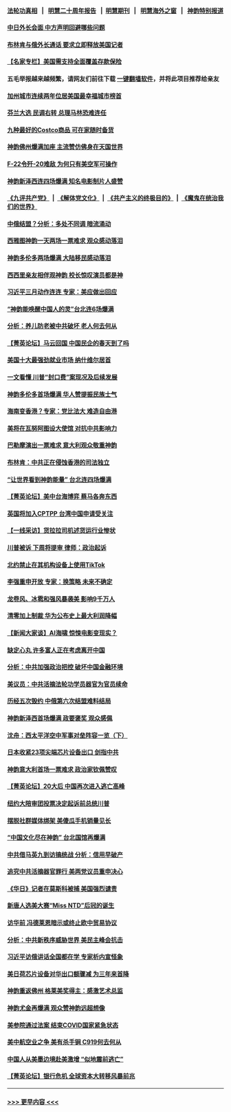 #### [法轮功真相](https://github.com/gfw-breaker/truth/blob/master/README.md?t=0) &nbsp;&nbsp;|&nbsp;&nbsp; [明慧二十周年报告](https://github.com/gfw-breaker/mh-reports/blob/master/README.md?t=0) &nbsp;&nbsp;|&nbsp;&nbsp;[明慧期刊](https://github.com/gfw-breaker/mh-qikan) &nbsp;&nbsp;|&nbsp;&nbsp; [明慧海外之窗](https://github.com/gfw-breaker/mh-news/blob/master/README.md?t=0) &nbsp;&nbsp;|&nbsp;&nbsp; [神韵特别报道](https://github.com/gfw-breaker/mh-news/blob/master/shenyun.md?t=0)
#### [中日外长会面 中方声明回避哪些问题](../pages/nf4514/n13963926.md?t=04030943) 
#### [布林肯与俄外长通话 要求立即释放美国记者](../pages/nf4514/n13963946.md?t=04030943) 
#### [【名家专栏】美国需支持全面覆盖存款保险](../pages/nf4514/n13963860.md?t=04030943) 
#### 五毛举报越来越频繁，请网友们前往下载 [一键翻墙软件](https://github.com/gfw-breaker/ssr-accounts)，并将此项目推荐给亲友
#### [加州城市连续两年位居美国最幸福城市榜首](../pages/nf4514/n13963178.md?t=04030943) 
#### [芬兰大选 民调右转 总理马林恐难连任](../pages/nf4514/n13963770.md?t=04030943) 
#### [九种最好的Costco商品 可在家随时备货](../pages/nf4514/n13962245.md?t=04030943) 
#### [神韵佛州爆满加座 主流赞仿佛身在天国世界](../pages/nf4514/n13963867.md?t=04030943) 
#### [F-22令歼-20难敌 为何只有美空军可操作](../pages/nf4514/n13961165.md?t=04030943) 
#### [神韵新泽西连四场爆满 知名电影制片人盛赞](../pages/nf4514/n13963759.md?t=04030943) 
#### [《九评共产党》](https://github.com/begood0513/9ping.md/blob/master/README.md) &nbsp;|&nbsp; [《解体党文化》](../../../../jtdwh.md/blob/master/README.md)  &nbsp;|&nbsp; [《共产主义的终极目的》](../../../../gczydzjmd.md/blob/master/README.md) &nbsp;|&nbsp; [《魔鬼在统治我们的世界》](../../../../mgztzwmdsj.md/blob/master/README.md) 
#### [中俄结盟？分析：多处不同调 暗流涌动](../pages/nf4514/n13962899.md?t=04030943) 
#### [西雅图神韵一天两场一票难求 观众感动落泪](../pages/nf4514/n13963839.md?t=04030943) 
#### [神韵多伦多两场爆满 大陆移民感动落泪](../pages/nf4514/n13963613.md?t=04030943) 
#### [西西里亲友相伴观神韵 校长惊叹演员都是神](../pages/nf4514/n13963480.md?t=04030943) 
#### [习近平三月动作连连 专家：美应做出回应](../pages/nf4514/n13963399.md?t=04030943) 
#### [“神韵能唤醒中国人的灵”台北连6场爆满](../pages/nf4514/n13963409.md?t=04030943) 
#### [分析：养儿防老被中共破坏 老人何去何从](../pages/nf4514/n13962933.md?t=04030943) 
#### [【菁英论坛】马云回国 中国民企的春天到了吗](../pages/nf4514/n13963374.md?t=04030943) 
#### [美国十大最强劲就业市场 纳什维尔居首](../pages/nf4514/n13963364.md?t=04030943) 
#### [一文看懂 川普“封口费”案现况及后续发展](../pages/nf4514/n13962939.md?t=04030943) 
#### [神韵多伦多首场爆满 华人赞提振民族士气](../pages/nf4514/n13963083.md?t=04030943) 
#### [海南变香港？专家：党比法大 难造自由港](../pages/nf4514/n13962292.md?t=04030943) 
#### [美将在瓦努阿图设大使馆 对抗中共影响力](../pages/nf4514/n13962934.md?t=04030943) 
#### [巴勒摩演出一票难求 意大利观众敬重神韵](../pages/nf4514/n13963103.md?t=04030943) 
#### [布林肯：中共正在侵蚀香港的司法独立](../pages/nf4514/n13962839.md?t=04030943) 
#### [“让世界看到神韵能量” 台北连四场爆满](../pages/nf4514/n13962796.md?t=04030943) 
#### [【菁英论坛】美中台海博弈 蔡马各奔东西](../pages/nf4514/n13962795.md?t=04030943) 
#### [英国将加入CPTPP 台湾中国申请受关注](../pages/nf4514/n13962671.md?t=04030943) 
#### [【一线采访】货拉拉司机述货运行业惨状](../pages/nf4514/n13962740.md?t=04030943) 
#### [川普被诉 下周将提审 律师：政治起诉](../pages/nf4514/n13962723.md?t=04030943) 
#### [北约禁止在其机构设备上使用TikTok](../pages/nf4514/n13962715.md?t=04030943) 
#### [李强重申开放 专家：换策略 未来不确定](../pages/nf4514/n13961868.md?t=04030943) 
#### [龙卷风、冰雹和强风暴袭美 影响9千万人](../pages/nf4514/n13962645.md?t=04030943) 
#### [清零加上制裁 华为公布史上最大利润降幅](../pages/nf4514/n13962567.md?t=04030943) 
#### [【新闻大家谈】AI海啸 惊悚电影变现实？](../pages/nf4514/n13962631.md?t=04030943) 
#### [缺定心丸 许多富人正在考虑离开中国](../pages/nf4514/n13962259.md?t=04030943) 
#### [分析：中共加强政治把控 破坏中国金融环境](../pages/nf4514/n13962430.md?t=04030943) 
#### [美议员：中共活摘法轮功学员器官为官员续命](../pages/nf4514/n13961550.md?t=04030943) 
#### [历经五次毁约 中俄第六次结盟难料结局](../pages/nf4514/n13962374.md?t=04030943) 
#### [神韵新泽西首场爆满 政要褒奖 观众感佩](../pages/nf4514/n13962349.md?t=04030943) 
#### [沈舟：西太平洋空中军事对垒阵容一览（下）](../pages/nf4514/n13961983.md?t=04030943) 
#### [日本收紧23项尖端芯片设备出口 剑指中共](../pages/nf4514/n13962197.md?t=04030943) 
#### [神韵意大利首场一票难求 政治家钦佩赞叹](../pages/nf4514/n13962338.md?t=04030943) 
#### [【菁英论坛】20大后 中国再次进入逃亡高峰](../pages/nf4514/n13961968.md?t=04030943) 
#### [纽约大陪审团投票决定起诉前总统川普](../pages/nf4514/n13962120.md?t=04030943) 
#### [摆脱社群媒体绑架 美傻瓜手机销量见长](../pages/nf4514/n13961946.md?t=04030943) 
#### [“中国文化尽在神韵” 台北国馆再爆满](../pages/nf4514/n13962036.md?t=04030943) 
#### [中共借马英九到访搞统战 分析：信用早破产](../pages/nf4514/n13961818.md?t=04030943) 
#### [追究中共活摘器官罪行 美两党议员重申决心](../pages/nf4514/n13961970.md?t=04030943) 
#### [《华日》记者在莫斯科被捕 美国强烈谴责](../pages/nf4514/n13961716.md?t=04030943) 
#### [新唐人选美大赛“Miss NTD”后冠的诞生](../pages/nf4514/n13961398.md?t=04030943) 
#### [访华前 冯德莱恩暗示或终止欧中贸易协议](../pages/nf4514/n13961894.md?t=04030943) 
#### [分析：中共新秩序威胁世界 美民主峰会抗击](../pages/nf4514/n13960486.md?t=04030943) 
#### [习近平访俄讲话全国都在学 专家析内宣怪象](../pages/nf4514/n13961836.md?t=04030943) 
#### [美日荷芯片设备对华出口额骤减 为三年来首降](../pages/nf4514/n13961715.md?t=04030943) 
#### [神韵重返佛州 格莱美奖得主：感激艺术总监](../pages/nf4514/n13961613.md?t=04030943) 
#### [神韵尤金再爆满 观众赞神韵远超想像](../pages/nf4514/n13961452.md?t=04030943) 
#### [美参院通过法案 结束COVID国家紧急状态](../pages/nf4514/n13961529.md?t=04030943) 
#### [美中航空业之争 美有杀手锏 C919何去何从](../pages/nf4514/n13960616.md?t=04030943) 
#### [中国人从美墨边境赴美激增 “似地震前逃亡”](../pages/nf4514/n13961224.md?t=04030943) 
#### [【菁英论坛】银行危机 全球资本大转移风暴前兆](../pages/nf4514/n13961252.md?t=04030943) 

----
#### [ >>> 更早内容 <<< ](../indexes/nf4514-earlier.md)
